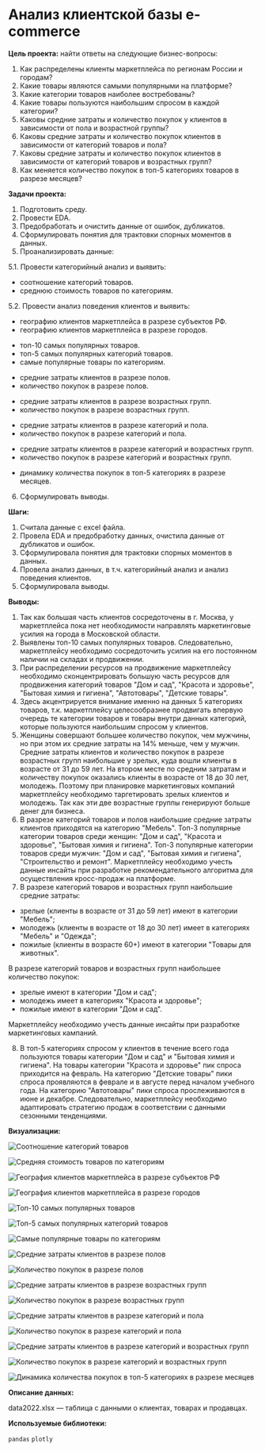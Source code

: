 # Анализ клиентской базы e-commerce

**Цель проекта:** найти ответы на следующие бизнес-вопросы:

1. Как распределены клиенты маркетплейса по регионам России и городам?
2. Какие товары являются самыми популярными на платформе?
3. Какие категории товаров наиболее востребованы?
4. Какие товары пользуются наибольшим спросом в каждой категории?
5. Каковы средние затраты и количество покупок у клиентов в зависимости от пола и возрастной группы?
6. Каковы средние затраты и количество покупок клиентов в зависимости от категорий товаров и пола?
7. Каковы средние затраты и количество покупок клиентов в зависимости от категорий товаров и возрастных групп?
8. Как меняется количество покупок в топ-5 категориях товаров в разрезе месяцев?

**Задачи проекта:**

1. Подготовить среду.
2. Провести EDA.
3. Предобработать и очистить данные от ошибок, дубликатов.
4. Сформулировать понятия для трактовки спорных моментов в данных.
5. Проанализировать данные:
<!--  -->
5.1. Провести категорийный анализ и выявить:
- соотношение категорий товаров.
- среднюю стоимость товаров по категориям.

<!--  -->
5.2. Провести анализ поведения клиентов и выявить:
- географию клиентов маркетплейса в разрезе субъектов РФ.
- географию клиентов маркетплейса в разрезе городов.

<!--  -->

- топ-10 самых популярных товаров.
- топ-5 самых популярных категорий товаров.
- самые популярные товары по категориям.

<!--  -->
- средние затраты клиентов в разрезе полов.
- количество покупок в разрезе полов.

<!--  -->
- средние затраты клиентов в разрезе возрастных групп.
- количество покупок в разрезе возрастных групп.

<!--  -->
- средние затраты клиентов в разрезе категорий и пола.
- количество покупок в разрезе категорий и пола.

<!--  -->
- средние затраты клиентов в разрезе категорий и возрастных групп.
- количество покупок в разрезе категорий и возрастных групп.

<!--  -->
- динамику количества покупок в топ-5 категориях в разрезе месяцев.

<!--  -->
6. Сформулировать выводы.

**Шаги:**
1. Считала данные с excel файла.
2. Провела EDA и предобработку данных, очистила данные от дубликатов и ошибок.
3. Сформулировала понятия для трактовки спорных моментов в данных.
4. Провела анализ данных, в т.ч. категорийный анализ и анализ поведения клиентов.
5. Сформулировала выводы.

</div>

**Выводы:**
1. Так как большая часть клиентов сосредоточены в г. Москва, у маркетплейса пока нет необходимости направлять маркетинговые усилия на города в Московской области.
2. Выявлены топ-10 самых популярных товаров. Следовательно, маркетплейсу необходимо сосредоточить усилия на его постоянном наличии на складах и продвижении.
3. При распределении ресурсов на продвижение маркетплейсу необходимо сконцентрировать большую часть ресурсов для продвижения категорий товаров "Дом и сад", "Красота и здоровье", "Бытовая химия и гигиена", "Автотовары", "Детские товары".
4. Здесь акцентрируется внимание именно на данных 5 категориях товаров, т.к. маркетплейсу целесообразнее продвигать впервую очередь те категории товаров и товары внутри данных категорий, которые пользуются наибольшим спросом у клиентов.
5. Женщины совершают большее количество покупок, чем мужчины, но при этом их средние затраты на 14% меньше, чем у мужчин. Средние затраты клиентов и количество покупок в разрезе возрастных групп наибольшие у зрелых, куда вошли клиенты в возрасте от 31 до 59 лет. На втором месте по средним затратам и количеству покупок оказались клиенты в возрасте от 18 до 30 лет, молодежь. Поэтому при планировке маркетинговых компаний маркетплейсу необходимо таргетировать зрелых клиентов и молодежь. Так как эти две возрастные группы генерируют больше денег для бизнеса.
6. В разрезе категорий товаров и полов наибольшие средние затраты клиентов приходятся на категорию "Мебель". Топ-3 популярные категории товаров среди женщин: "Дом и сад", "Красота и здоровье", "Бытовая химия и гигиена". Топ-3 популярные категории товаров среди мужчин: "Дом и сад", "Бытовая химия и гигиена", "Строительство и ремонт". Маркетплейсу необходимо учесть данные инсайты при разработке рекомендательного алгоритма для осуществления кросс-продаж на платформе.
7. В разрезе категорий товаров и возрастных групп наибольшие средние затраты:
* зрелые (клиенты в возрасте от 31 до 59 лет) имеют в категории "Мебель";
* молодежь (клиенты в возрасте от 18 до 30 лет) имеет в категориях "Мебель" и "Одежда";
* пожилые (клиенты в возрасте 60+) имеют в категории "Товары для животных".

В разрезе категорий товаров и возрастных групп наибольшее количество покупок:
* зрелые имеют в категории "Дом и сад";
* молодежь имеет в категориях "Красота и здоровье";
* пожилые имеют в категории "Дом и сад".

Маркетплейсу необходимо учесть данные инсайты при разработке маркетинговых кампаний.

8. В топ-5 категориях спросом у клиентов в течение всего года пользуются товары категории "Дом и сад" и "Бытовая химия и гигиена". На товары категории "Красота и здоровье" пик спроса приходится на февраль. На категорию "Детские товары" пики спроса проявляются в феврале и в августе перед началом учебного года. На категорию "Автотовары" пики спроса прослеживаются в июне и декабре. Следовательно, маркетплейсу необходимо адаптировать стратегию продаж в соответствии с данными сезонными тенденциями.

</div>

**Визуализации:**

<!--  -->
![Соотношение категорий товаров](pictures/newplot.png)

<!--  -->
![Средняя стоимость товаров по категориям](pictures/newplot(1).png)

<!--  -->
![География клиентов маркетплейса в разрезе субъектов РФ](pictures/newplot(2).png)

<!--  -->
![География клиентов маркетплейса в разрезе городов](pictures/newplot(3).png)

<!--  -->
![Топ-10 самых популярных товаров](pictures/newplot(4).png)

<!--  -->
![Топ-5 самых популярных категорий товаров](pictures/newplot(5).png)

<!--  -->
![Самые популярные товары по категориям](pictures/newplot(6).png)

<!--  -->
![Средние затраты клиентов в разрезе полов](pictures/newplot(7).png)

<!--  -->
![Количество покупок в разрезе полов](pictures/newplot(8).png)

<!--  -->
![Средние затраты клиентов в разрезе возрастных групп](pictures/newplot(9).png)

<!--  -->
![Количество покупок в разрезе возрастных групп](pictures/newplot(10).png)

<!--  -->
![Средние затраты клиентов в разрезе категорий и пола](pictures/newplot(11).png)

<!--  -->
![Количество покупок в разрезе категорий и пола](pictures/newplot(12).png)

<!--  -->
![Средние затраты клиентов в разрезе категорий и возрастных групп](pictures/newplot(13).png)

<!--  -->
![Количество покупок в разрезе категорий и возрастных групп](pictures/newplot(14).png)

<!--  -->
![Динамика количества покупок в топ-5 категориях в разрезе месяцев](pictures/newplot(15).png)


**Описание данных:**

data2022.xlsx — таблица с данными о клиентах, товарах и продавцах.

**Используемые библиотеки:**

`pandas` `plotly`

